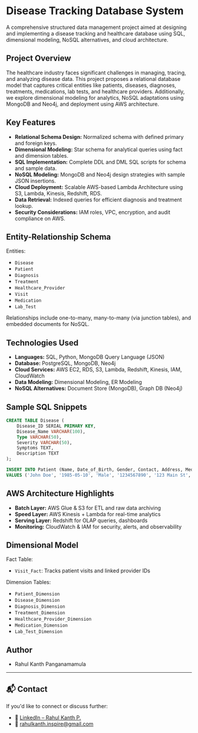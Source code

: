 # Disease Tracking Database System

A comprehensive structured data management project aimed at designing and implementing a disease tracking and healthcare database using SQL, dimensional modeling, NoSQL alternatives, and cloud architecture.

## Project Overview

The healthcare industry faces significant challenges in managing, tracing, and analyzing disease data. This project proposes a relational database model that captures critical entities like patients, diseases, diagnoses, treatments, medications, lab tests, and healthcare providers. Additionally, we explore dimensional modeling for analytics, NoSQL adaptations using MongoDB and Neo4j, and deployment using AWS architecture.

## Key Features

- **Relational Schema Design:** Normalized schema with defined primary and foreign keys.
- **Dimensional Modeling:** Star schema for analytical queries using fact and dimension tables.
- **SQL Implementation:** Complete DDL and DML SQL scripts for schema and sample data.
- **NoSQL Modeling:** MongoDB and Neo4j design strategies with sample JSON insertions.
- **Cloud Deployment:** Scalable AWS-based Lambda Architecture using S3, Lambda, Kinesis, Redshift, RDS.
- **Data Retrieval:** Indexed queries for efficient diagnosis and treatment lookup.
- **Security Considerations:** IAM roles, VPC, encryption, and audit compliance on AWS.

## Entity-Relationship Schema

Entities:
- `Disease`
- `Patient`
- `Diagnosis`
- `Treatment`
- `Healthcare_Provider`
- `Visit`
- `Medication`
- `Lab_Test`

Relationships include one-to-many, many-to-many (via junction tables), and embedded documents for NoSQL.

## Technologies Used

- **Languages:** SQL, Python, MongoDB Query Language (JSON)
- **Database:** PostgreSQL, MongoDB, Neo4j
- **Cloud Services:** AWS EC2, RDS, S3, Lambda, Redshift, Kinesis, IAM, CloudWatch
- **Data Modeling:** Dimensional Modeling, ER Modeling
- **NoSQL Alternatives:** Document Store (MongoDB), Graph DB (Neo4j)

## Sample SQL Snippets

```sql
CREATE TABLE Disease (
    Disease_ID SERIAL PRIMARY KEY,
    Disease_Name VARCHAR(100),
    Type VARCHAR(50),
    Severity VARCHAR(50),
    Symptoms TEXT,
    Description TEXT
);
```

```sql
INSERT INTO Patient (Name, Date_of_Birth, Gender, Contact, Address, Medical_History)
VALUES ('John Doe', '1985-05-10', 'Male', '1234567890', '123 Main St', 'No significant history');
```

## AWS Architecture Highlights

- **Batch Layer:** AWS Glue & S3 for ETL and raw data archiving
- **Speed Layer:** AWS Kinesis + Lambda for real-time analytics
- **Serving Layer:** Redshift for OLAP queries, dashboards
- **Monitoring:** CloudWatch & IAM for security, alerts, and observability

## Dimensional Model

Fact Table:
- `Visit_Fact`: Tracks patient visits and linked provider IDs

Dimension Tables:
- `Patient_Dimension`
- `Disease_Dimension`
- `Diagnosis_Dimension`
- `Treatment_Dimension`
- `Healthcare_Provider_Dimension`
- `Medication_Dimension`
- `Lab_Test_Dimension`


## Author 
- Rahul Kanth Panganamamula

---

## 📬 Contact

If you'd like to connect or discuss further:
- 💼 [LinkedIn – Rahul Kanth P.](https://www.linkedin.com/in/rahulkanth/)
- 📧 rahulkanth.inspire@gmail.com
